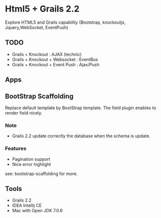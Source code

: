 Html5 + Grails 2.2
============

Explore HTML5 and Grails capability (Bootstrap, knockoutjs, Jquery,WebSocket, EventPush)

TODO
----
 - Grails + Knockout              : AJAX (technic)
 - Grails + Knockout + Websocket  : EventBus
 - Grails + Knockout + Event Push : Ajax/Push

Apps
----

## BootStrap Scaffolding

Replace default template by BootStrap template.
The field plugin enables to render field nicely.

### Note
 - Grails 2.2 update correctly the database when the schema is update.

### Features
 - Pagination support
 - Nice error highlight

see: bootstrap-scaffolding for more.

Tools
-----
 - Grails 2.2
 - IDEA Intellij CE
 - Mac with Open JDK 7.0.6
